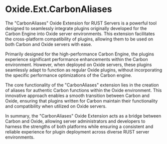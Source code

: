 # Oxide.Ext.CarbonAliases

The "CarbonAliases" Oxide Extension for RUST Servers is a powerful tool designed to seamlessly integrate plugins originally developed for the Carbon Engine into Oxide server environments.
This extension facilitates the cross-platform compatibility of plugins, allowing them to be used on both Carbon and Oxide servers with ease.

Primarily designed for the high-performance Carbon Engine, the plugins experience significant performance enhancements within the Carbon environment.
However, when deployed on Oxide servers, these plugins seamlessly adapt to function as regular Oxide plugins, without incorporating the specific performance optimizations of the Carbon engine.

The core functionality of the "CarbonAliases" extension lies in the creation of aliases for authentic Carbon functions within the Oxide environment.
This innovative approach enables a smooth transition between Carbon and Oxide, ensuring that plugins written for Carbon maintain their functionality and compatibility when utilized on Oxide servers.

In summary, the "CarbonAliases" Oxide Extension acts as a bridge between Carbon and Oxide, allowing server administrators and developers to harness the strengths of both platforms while ensuring a consistent and reliable experience for plugin deployment across diverse RUST server environments.

